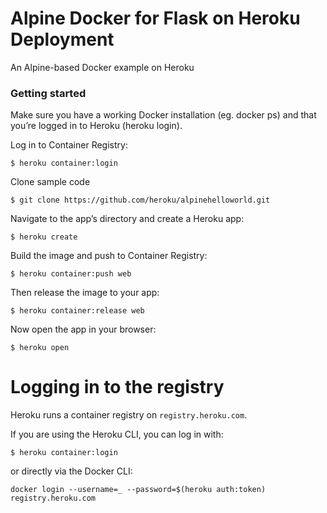 # Alpine Docker for Flask on Heroku Deployment
An Alpine-based Docker example on Heroku
### Getting started
Make sure you have a working Docker installation (eg. docker ps) and that you’re logged in to Heroku (heroku login).

Log in to Container Registry:
```
$ heroku container:login
```
Clone sample code
```
$ git clone https://github.com/heroku/alpinehelloworld.git
```
Navigate to the app’s directory and create a Heroku app:
```
$ heroku create
```
Build the image and push to Container Registry:
```
$ heroku container:push web
```
Then release the image to your app:
```
$ heroku container:release web
```
Now open the app in your browser:
```
$ heroku open
```

# Logging in to the registry
Heroku runs a container registry on `registry.heroku.com`.

If you are using the Heroku CLI, you can log in with:
```
$ heroku container:login
```
or directly via the Docker CLI:
```
docker login --username=_ --password=$(heroku auth:token) registry.heroku.com
```
